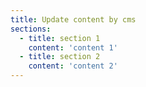 ```yaml
---
title: Update content by cms
sections:
  - title: section 1
    content: 'content 1'
  - title: section 2
    content: 'content 2'
---
```

